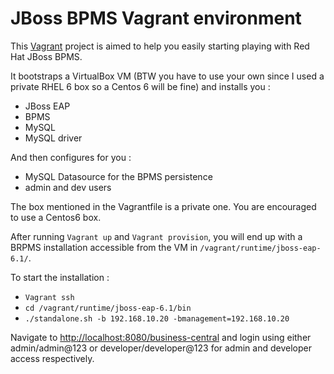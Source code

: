 JBoss BPMS Vagrant environment
==============================

This [Vagrant](https://www.vagrantup.com/) project is aimed to help you easily starting playing with Red Hat JBoss BPMS.

It bootstraps a VirtualBox VM (BTW you have to use your own since I used a private RHEL 6 box so a Centos 6 will be fine) and installs you : 

 * JBoss EAP 
 * BPMS
 * MySQL
 * MySQL driver

And then configures for you : 

 * MySQL Datasource for the BPMS persistence
 * admin and dev users


The box mentioned in the Vagrantfile is a private one. You are encouraged to use a Centos6 box.

After running `Vagrant up` and `Vagrant provision`, you will end up with a BRPMS installation accessible from the VM in `/vagrant/runtime/jboss-eap-6.1/`.


To start the installation : 

 * `Vagrant ssh`
 * `cd /vagrant/runtime/jboss-eap-6.1/bin`
 * `./standalone.sh -b 192.168.10.20 -bmanagement=192.168.10.20`

Navigate to [http://localhost:8080/business-central](http://localhost:8080/business-central) and login using either admin/admin@123 or developer/developer@123 for admin and developer access respectively.




